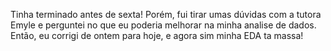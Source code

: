 Tinha terminado antes de sexta! Porém, fui tirar umas dúvidas com a tutora Emyle e perguntei no que eu poderia melhorar na minha analise de dados. Então, eu corrigi de ontem para hoje, e agora sim minha EDA ta massa!
